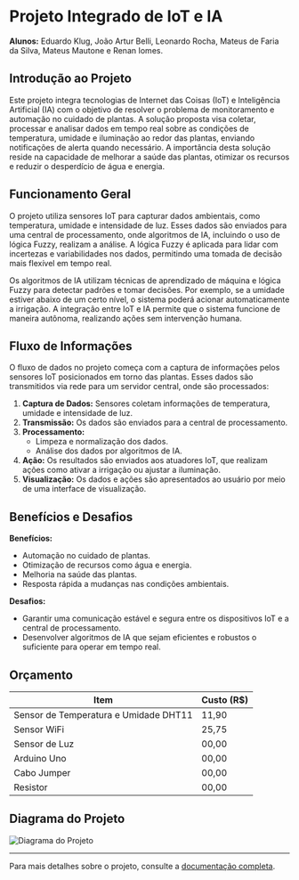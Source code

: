 # Projeto Integrado de IoT e IA

**Alunos:** Eduardo Klug, João Artur Belli, Leonardo Rocha, Mateus de Faria da Silva, Mateus Mautone e Renan Iomes.

## Introdução ao Projeto
Este projeto integra tecnologias de Internet das Coisas (IoT) e Inteligência Artificial (IA) com o objetivo de resolver o problema de monitoramento e automação no cuidado de plantas. A solução proposta visa coletar, processar e analisar dados em tempo real sobre as condições de temperatura, umidade e iluminação ao redor das plantas, enviando notificações de alerta quando necessário. A importância desta solução reside na capacidade de melhorar a saúde das plantas, otimizar os recursos e reduzir o desperdício de água e energia.

## Funcionamento Geral
O projeto utiliza sensores IoT para capturar dados ambientais, como temperatura, umidade e intensidade de luz. Esses dados são enviados para uma central de processamento, onde algoritmos de IA, incluindo o uso de lógica Fuzzy, realizam a análise. A lógica Fuzzy é aplicada para lidar com incertezas e variabilidades nos dados, permitindo uma tomada de decisão mais flexível em tempo real.

Os algoritmos de IA utilizam técnicas de aprendizado de máquina e lógica Fuzzy para detectar padrões e tomar decisões. Por exemplo, se a umidade estiver abaixo de um certo nível, o sistema poderá acionar automaticamente a irrigação. A integração entre IoT e IA permite que o sistema funcione de maneira autônoma, realizando ações sem intervenção humana.

## Fluxo de Informações
O fluxo de dados no projeto começa com a captura de informações pelos sensores IoT posicionados em torno das plantas. Esses dados são transmitidos via rede para um servidor central, onde são processados:

1. **Captura de Dados:** Sensores coletam informações de temperatura, umidade e intensidade de luz.
2. **Transmissão:** Os dados são enviados para a central de processamento.
3. **Processamento:** 
   - Limpeza e normalização dos dados.
   - Análise dos dados por algoritmos de IA.
4. **Ação:** Os resultados são enviados aos atuadores IoT, que realizam ações como ativar a irrigação ou ajustar a iluminação.
5. **Visualização:** Os dados e ações são apresentados ao usuário por meio de uma interface de visualização.

## Benefícios e Desafios
**Benefícios:**
- Automação no cuidado de plantas.
- Otimização de recursos como água e energia.
- Melhoria na saúde das plantas.
- Resposta rápida a mudanças nas condições ambientais.

**Desafios:**
- Garantir uma comunicação estável e segura entre os dispositivos IoT e a central de processamento.
- Desenvolver algoritmos de IA que sejam eficientes e robustos o suficiente para operar em tempo real.

## Orçamento
| Item                         | Custo (R$) |
|------------------------------|------------|
| Sensor de Temperatura e Umidade DHT11 | 11,90      |
| Sensor WiFi                  | 25,75      |
| Sensor de Luz                | 00,00      |
| Arduino Uno                  | 00,00      |
| Cabo Jumper                  | 00,00      |
| Resistor                     | 00,00      |

## Diagrama do Projeto
![Diagrama do Projeto](link_do_diagrama)

---

Para mais detalhes sobre o projeto, consulte a [documentação completa](link_da_documentação).
